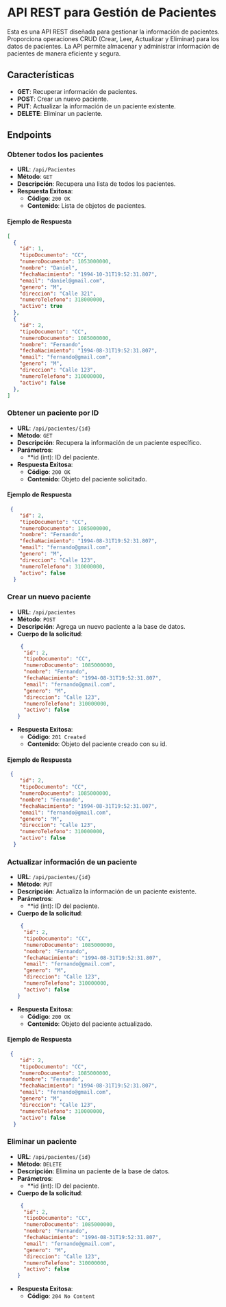 # API REST para Gestión de Pacientes

Esta es una API REST diseñada para gestionar la información de pacientes. Proporciona operaciones CRUD (Crear, Leer, Actualizar y Eliminar) para los datos de pacientes. La API permite almacenar y administrar información de pacientes de manera eficiente y segura.

## Características

- **GET**: Recuperar información de pacientes.
- **POST**: Crear un nuevo paciente.
- **PUT**: Actualizar la información de un paciente existente.
- **DELETE**: Eliminar un paciente.

## Endpoints

### Obtener todos los pacientes

- **URL**: `/api/Pacientes`
- **Método**: `GET`
- **Descripción**: Recupera una lista de todos los pacientes.
- **Respuesta Exitosa**:
  - **Código**: `200 OK`
  - **Contenido**: Lista de objetos de pacientes.

#### Ejemplo de Respuesta
```json
[
  {
    "id": 1,
    "tipoDocumento": "CC",
    "numeroDocumento": 1053000000,
    "nombre": "Daniel",
    "fechaNacimiento": "1994-10-31T19:52:31.807",
    "email": "daniel@gmail.com",
    "genero": "M",
    "direccion": "Calle 321",
    "numeroTelefono": 318000000,
    "activo": true
  },
  {
    "id": 2,
    "tipoDocumento": "CC",
    "numeroDocumento": 1085000000,
    "nombre": "Fernando",
    "fechaNacimiento": "1994-08-31T19:52:31.807",
    "email": "fernando@gmail.com",
    "genero": "M",
    "direccion": "Calle 123",
    "numeroTelefono": 310000000,
    "activo": false
  },
]
```

### Obtener un paciente por ID

- **URL**: `/api/pacientes/{id}`
- **Método**: `GET`
- **Descripción**: Recupera la información de un paciente específico.
- **Parámetros**:
  - **id (int): ID del paciente.
- **Respuesta Exitosa**:
  - **Código**: `200 OK`
  - **Contenido**: Objeto del paciente solicitado.

#### Ejemplo de Respuesta
```json
 {
    "id": 2,
    "tipoDocumento": "CC",
    "numeroDocumento": 1085000000,
    "nombre": "Fernando",
    "fechaNacimiento": "1994-08-31T19:52:31.807",
    "email": "fernando@gmail.com",
    "genero": "M",
    "direccion": "Calle 123",
    "numeroTelefono": 310000000,
    "activo": false
  }
```

### Crear un nuevo paciente

- **URL**: `/api/pacientes`
- **Método**: `POST`
- **Descripción**: Agrega un nuevo paciente a la base de datos.
- **Cuerpo de la solicitud**:
  ```json
   {
    "id": 2,
    "tipoDocumento": "CC",
    "numeroDocumento": 1085000000,
    "nombre": "Fernando",
    "fechaNacimiento": "1994-08-31T19:52:31.807",
    "email": "fernando@gmail.com",
    "genero": "M",
    "direccion": "Calle 123",
    "numeroTelefono": 310000000,
    "activo": false
  }
  ```
- **Respuesta Exitosa**:
  - **Código**: `201 Created`
  - **Contenido**: Objeto del paciente creado con su id.

#### Ejemplo de Respuesta
```json
 {
    "id": 2,
    "tipoDocumento": "CC",
    "numeroDocumento": 1085000000,
    "nombre": "Fernando",
    "fechaNacimiento": "1994-08-31T19:52:31.807",
    "email": "fernando@gmail.com",
    "genero": "M",
    "direccion": "Calle 123",
    "numeroTelefono": 310000000,
    "activo": false
  }
```

### Actualizar información de un paciente

- **URL**: `/api/pacientes/{id}`
- **Método**: `PUT`
- **Descripción**: Actualiza la información de un paciente existente.
- **Parámetros**:
  - **id (int): ID del paciente.
- **Cuerpo de la solicitud**:
  ```json
   {
    "id": 2,
    "tipoDocumento": "CC",
    "numeroDocumento": 1085000000,
    "nombre": "Fernando",
    "fechaNacimiento": "1994-08-31T19:52:31.807",
    "email": "fernando@gmail.com",
    "genero": "M",
    "direccion": "Calle 123",
    "numeroTelefono": 310000000,
    "activo": false
  }
  ```
- **Respuesta Exitosa**:
  - **Código**: `200 OK`
  - **Contenido**: Objeto del paciente actualizado.

#### Ejemplo de Respuesta
```json
 {
    "id": 2,
    "tipoDocumento": "CC",
    "numeroDocumento": 1085000000,
    "nombre": "Fernando",
    "fechaNacimiento": "1994-08-31T19:52:31.807",
    "email": "fernando@gmail.com",
    "genero": "M",
    "direccion": "Calle 123",
    "numeroTelefono": 310000000,
    "activo": false
  }
```

### Eliminar un paciente

- **URL**: `/api/pacientes/{id}`
- **Método**: `DELETE`
- **Descripción**: Elimina un paciente de la base de datos.
- **Parámetros**:
  - **id (int): ID del paciente.
- **Cuerpo de la solicitud**:
  ```json
   {
    "id": 2,
    "tipoDocumento": "CC",
    "numeroDocumento": 1085000000,
    "nombre": "Fernando",
    "fechaNacimiento": "1994-08-31T19:52:31.807",
    "email": "fernando@gmail.com",
    "genero": "M",
    "direccion": "Calle 123",
    "numeroTelefono": 310000000,
    "activo": false
  }
  ```
- **Respuesta Exitosa**:
  - **Código**: `204 No Content`
